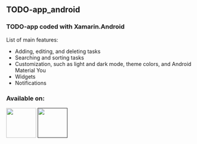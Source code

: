 ## TODO-app_android

### TODO-app coded with Xamarin.Android

List of main features:
- Adding, editing, and deleting tasks
- Searching and sorting tasks
- Customization, such as light and dark mode, theme colors, and Android Material You
- Widgets
- Notifications

### Available on:
[<img src="https://user-images.githubusercontent.com/60819607/197388883-c09a151c-fa22-4e95-bcd6-b4cc51910233.png" height=80/>](https://github.com/niilopoutanen/TODO-app_android/releases)
[<img src="https://github.com/niilopoutanen/TODO-app_android/assets/60819607/091ace9f-e9d7-41ea-9752-bb2c6ab61ba0" height=80/>]()
